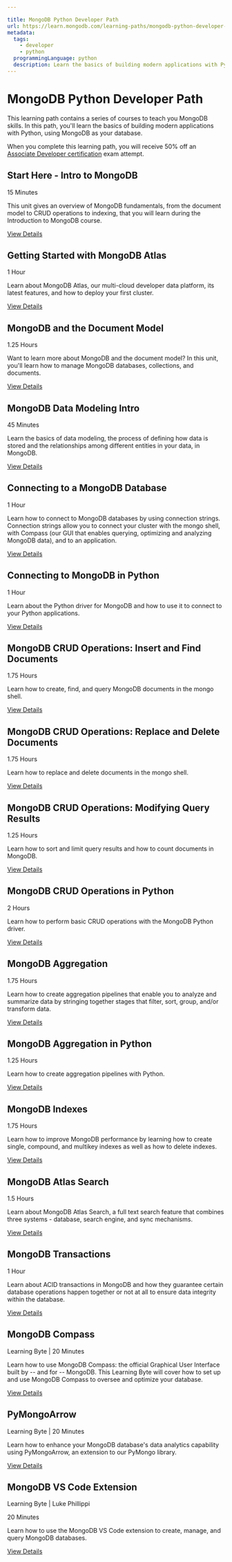 ```yaml
---

title: MongoDB Python Developer Path
url: https://learn.mongodb.com/learning-paths/mongodb-python-developer-path
metadata:
  tags:
    - developer
    - python
  programmingLanguage: python
  description: Learn the basics of building modern applications with Python, using MongoDB as your database.
---
```


# MongoDB Python Developer Path

This learning path contains a series of courses to teach you MongoDB skills. In this path, you'll learn the basics of building modern applications with Python, using MongoDB as your database.

When you complete this learning path, you will receive 50% off an [Associate Developer certification](https://learn.mongodb.com/pages/mongodb-associate-developer-exam) exam attempt.

## Start Here - Intro to MongoDB

15 Minutes

This unit gives an overview of MongoDB fundamentals, from the document model to CRUD operations to indexing, that you will learn during the Introduction to MongoDB course.

[View Details](https://learn.mongodb.com/courses/start-here-introduction-to-mongodb)

## Getting Started with MongoDB Atlas

1 Hour

Learn about MongoDB Atlas, our multi-cloud developer data platform, its latest features, and how to deploy your first cluster.

[View Details](https://learn.mongodb.com/courses/getting-started-with-mongodb-atlas)

## MongoDB and the Document Model

1.25 Hours

Want to learn more about MongoDB and the document model? In this unit, you'll learn how to manage MongoDB databases, collections, and documents.

[View Details](https://learn.mongodb.com/courses/overview-of-mongodb-and-the-document-model)

## MongoDB Data Modeling Intro

45 Minutes

Learn the basics of data modeling, the process of defining how data is stored and the relationships among different entities in your data, in MongoDB.

[View Details](https://learn.mongodb.com/courses/introduction-to-mongodb-data-modeling)

## Connecting to a MongoDB Database

1 Hour

Learn how to connect to MongoDB databases by using connection strings. Connection strings allow you to connect your cluster with the mongo shell, with Compass (our GUI that enables querying, optimizing and analyzing MongoDB data), and to an application.

[View Details](https://learn.mongodb.com/courses/connecting-to-a-mongodb-database)

## Connecting to MongoDB in Python

1 Hour

Learn about the Python driver for MongoDB and how to use it to connect to your Python applications.

[View Details](https://learn.mongodb.com/courses/connecting-to-mongodb-in-python)

## MongoDB CRUD Operations: Insert and Find Documents

1.75 Hours

Learn how to create, find, and query MongoDB documents in the mongo shell.

[View Details](https://learn.mongodb.com/courses/mongodb-crud-operations-insert-and-find-documents)

## MongoDB CRUD Operations: Replace and Delete Documents

1.75 Hours

Learn how to replace and delete documents in the mongo shell.

[View Details](https://learn.mongodb.com/courses/mongodb-crud-operations-replace-and-delete-documents)

## MongoDB CRUD Operations: Modifying Query Results

1.25 Hours

Learn how to sort and limit query results and how to count documents in MongoDB.

[View Details](https://learn.mongodb.com/courses/mongodb-crud-operations-modifying-query-results)

## MongoDB CRUD Operations in Python

2 Hours

Learn how to perform basic CRUD operations with the MongoDB Python driver.

[View Details](https://learn.mongodb.com/courses/mongodb-crud-operations-in-python)

## MongoDB Aggregation

1.75 Hours

Learn how to create aggregation pipelines that enable you to analyze and summarize data by stringing together stages that filter, sort, group, and/or transform data.

[View Details](https://learn.mongodb.com/courses/mongodb-aggregation)

## MongoDB Aggregation in Python

1.25 Hours

Learn how to create aggregation pipelines with Python.

[View Details](https://learn.mongodb.com/courses/mongodb-aggregation-in-python)

## MongoDB Indexes

1.75 Hours

Learn how to improve MongoDB performance by learning how to create single, compound, and multikey indexes as well as how to delete indexes.

[View Details](https://learn.mongodb.com/courses/mongodb-indexes)

## MongoDB Atlas Search

1.5 Hours

Learn about MongoDB Atlas Search, a full text search feature that combines three systems - database, search engine, and sync mechanisms.

[View Details](https://learn.mongodb.com/courses/mongodb-atlas-search)

## MongoDB Transactions

1 Hour

Learn about ACID transactions in MongoDB and how they guarantee certain database operations happen together or not at all to ensure data integrity within the database.

[View Details](https://learn.mongodb.com/courses/mongodb-transactions)

## MongoDB Compass

Learning Byte | 20 Minutes

Learn how to use MongoDB Compass: the official Graphical User Interface built by -- and for -- MongoDB. This Learning Byte will cover how to set up and use MongoDB Compass to oversee and optimize your database.

[View Details](https://learn.mongodb.com/courses/mongodb-compass)

## PyMongoArrow

Learning Byte | 20 Minutes

Learn how to enhance your MongoDB database's data analytics capability using PyMongoArrow, an extension to our PyMongo library.

[View Details](https://learn.mongodb.com/courses/pymongoarrow)

## MongoDB VS Code Extension

Learning Byte | Luke Phillippi

20 Minutes

Learn how to use the MongoDB VS Code extension to create, manage, and query MongoDB databases.

[View Details](https://learn.mongodb.com/courses/mongodb-vs-code-extension)
